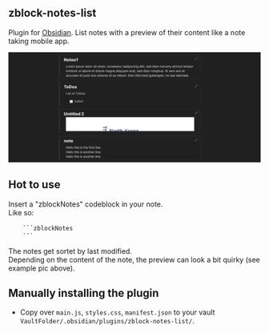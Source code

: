 ## zblock-notes-list

Plugin for [Obsidian](https://obsidian.md/). List notes with a preview of their content like a note taking mobile app.

![example Screenshot](assets/exampleScreenshot.jpg)

## Hot to use

Insert a "zblockNotes" codeblock in your note.  
 Like so:

````
    ```zblockNotes
    ```
````

The notes get sortet by last modified.  
Depending on the content of the note, the preview can look a bit quirky (see example pic above).

## Manually installing the plugin

-   Copy over `main.js`, `styles.css`, `manifest.json` to your vault `VaultFolder/.obsidian/plugins/zblock-notes-list/`.
